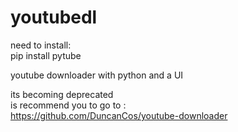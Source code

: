 # youtubedl

need to install:    
pip install pytube  

youtube downloader with python and a UI  

its becoming deprecated  
is recommend you to go to :  
https://github.com/DuncanCos/youtube-downloader


